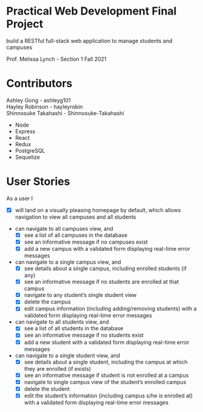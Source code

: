 # Practical Web Development Final Project 
build a RESTful full-stack web application to manage students and campuses

Prof. Melissa Lynch - Section 1 Fall 2021

# Contributors
Ashley Gong - ashleyg101  
Hayley Robinson - hayleyrobin    
Shinnosuke Takahashi - Shinnosuke-Takahashi  

- Node
- Express
- React
- Redux
- PostgreSQL
- Sequelize

# User Stories
As a user I 
- [x] will land on a visually pleasing homepage by default, which allows navigation to view all campuses and all students

- can navigate to all campuses view, and
  - [x] see a list of all campuses in the database
  - [x] see an informative message if no campuses exist
  - [x] add a new campus with a validated form displaying real-time error messages

- can navigate to a single campus view, and
  - [x] see details about a single campus, including enrolled students (if any)
  - [x] see an informative message if no students are enrolled at that campus
  - [x] navigate to any student’s single student view 
  - [x] delete the campus 
  - [x] edit campus information (including adding/removing students) with a validated form displaying real-time error messages

- can navigate to all students view, and
  - [x] see a list of all students in the database
  - [x] see an informative message if no students exist
  - [x] add a new student with a validated form displaying real-time error messages

- can navigate to a single student view, and
  - [x] see details about a single student, including the campus at which they are enrolled (if exists)
  - [x] see an informative message if student is not enrolled at a campus
  - [x] navigate to single campus view of the student’s enrolled campus
  - [x] delete the student
  - [x] edit the student’s information (including campus s/he is enrolled at) with a validated form displaying real-time error messages

